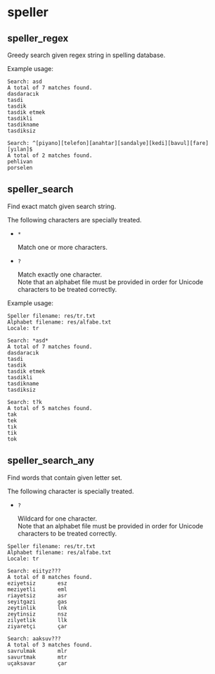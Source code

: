 # speller

## speller_regex

Greedy search given regex string in spelling database.

Example usage:

```
Search: asd
A total of 7 matches found.
dasdaracık
tasdi
tasdik
tasdik etmek
tasdikli
tasdikname
tasdiksiz

Search: ^[piyano][telefon][anahtar][sandalye][kedi][bavul][fare][yılan]$
A total of 2 matches found.
pehlivan
porselen
```

## speller_search

Find exact match given search string.

The following characters are specially treated.

- `*`

  Match one or more characters.

- `?`

  Match exactly one character.
  <br>Note that an alphabet file must be provided in order for Unicode characters to be treated correctly.

Example usage:

```
Speller filename: res/tr.txt
Alphabet filename: res/alfabe.txt
Locale: tr

Search: *asd*
A total of 7 matches found.
dasdaracık
tasdi
tasdik
tasdik etmek
tasdikli
tasdikname
tasdiksiz

Search: t?k
A total of 5 matches found.
tak
tek
tık
tik
tok
```

## speller_search_any

Find words that contain given letter set.

The following character is specially treated.

- `?`

  Wildcard for one character.
  <br>Note that an alphabet file must be provided in order for Unicode characters to be treated correctly.

```
Speller filename: res/tr.txt
Alphabet filename: res/alfabe.txt
Locale: tr

Search: eiityz???
A total of 8 matches found.
eziyetsiz       esz
meziyetli       eml
riayetsiz       asr
seyitgazi       gas
zeytinlik       lnk
zeytinsiz       nsz
zilyetlik       llk
ziyaretçi       çar

Search: aaksuv???
A total of 3 matches found.
savrulmak       mlr
savurtmak       mtr
uçaksavar       çar
```
